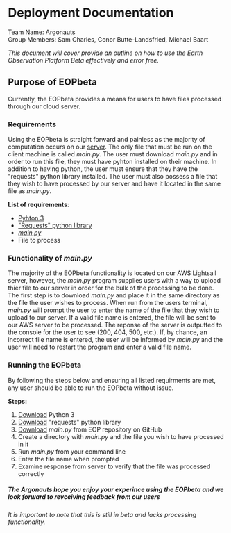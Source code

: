 # Deployment Documentation
Team Name: Argonauts   
Group Members: Sam Charles, Conor Butte-Landsfried, Michael Baart

_This document will cover provide an outline on how to use the Earth Observation Platform Beta effectively and error free._

## Purpose of EOPbeta

Currently, the EOPbeta provides a means for users to have files processed through our cloud server. 

### Requirements

Using the EOPbeta is straight forward and painless as the majority of computation occurs on our [server](https://github.com/csamcharles/EarthObservationPlatformBeta/blob/master/api/app.js). The only file that must be run on the client machine is called _main.py_. The user must download _main.py_ and in order to run this file, they must have pyhton installed on their machine. In addition to having python, the user must ensure that they have the "requests" python library installed. The user must also possess a file that they wish to have processed by our server and have it located in the same file as _main.py_. 

__List of requirements__:
* [Pyhton 3](https://www.python.org/downloads/)
* ["Requests" python library](https://realpython.com/python-requests/)
* [_main.py_](https://github.com/csamcharles/EarthObservationPlatformBeta/blob/master/cli/main.py)
* File to process

### Functionality of _main.py_

The majority of the EOPbeta functionality is located on our AWS Lightsail server, however, the _main.py_ program supplies users with a way to upload thier file to our server in order for the bulk of the processing to be done. The first step is to download _main.py_ and place it in the same directory as the file the user wishes to process. When run from the users terminal, _main.py_ will prompt the user to enter the name of the file that they wish to upload to our server. If a valid file name is entered, the file will be sent to our AWS server to be processed. The reponse of the server is outputted to the console for the user to see (200, 404, 500, etc.). If, by chance, an incorrect file name is entered, the user will be informed by _main.py_ and the user will need to restart the program and enter a valid file name. 

### Running the EOPbeta

By following the steps below and ensuring all listed requirments are met, any user should be able to run the EOPbeta without issue.

__Steps:__

1. [Download](https://www.python.org/downloads/) Python 3
2. [Download](https://realpython.com/python-requests/) "requests" python library
3. [Download](https://github.com/csamcharles/EarthObservationPlatformBeta/blob/master/cli/main.py) _main.py_ from EOP repository on GitHub
4. Create a directory with _main.py_ and the file you wish to have processed in it
5. Run _main.py_ from your command line
6. Enter the file name when prompted
7. Examine response from server to verify that the file was processed correctly



##### The Argonauts hope you enjoy your experince using the EOPbeta and we look forward to revceiving feedback from our users
_It is important to note that this is still in beta and lacks processing functionality._






